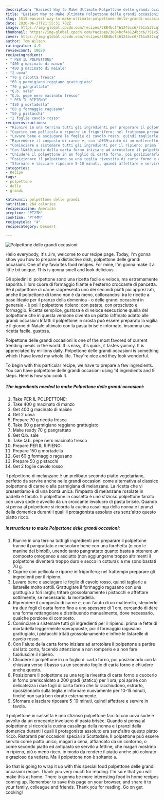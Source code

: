 ```yaml
---
description: "Easiest Way to Make Ultimate Polpettone delle grandi occasioni"
title: "Easiest Way to Make Ultimate Polpettone delle grandi occasioni"
slug: 1515-easiest-way-to-make-ultimate-polpettone-delle-grandi-occasioni
date: 2020-06-27T21:55:51.702Z
image: https://img-global.cpcdn.com/recipes/3884bcf46124bcc6/751x532cq70/polpettone-delle-grandi-occasioni-recipe-main-photo.jpg
thumbnail: https://img-global.cpcdn.com/recipes/3884bcf46124bcc6/751x532cq70/polpettone-delle-grandi-occasioni-recipe-main-photo.jpg
cover: https://img-global.cpcdn.com/recipes/3884bcf46124bcc6/751x532cq70/polpettone-delle-grandi-occasioni-recipe-main-photo.jpg
author: Tom Wilson
ratingvalue: 4.9
reviewcount: 10620
recipeingredient:
- " PER IL POLPETTONE"
- "400 g macinato di manzo"
- "400 g macinato di maiale"
- "2 uova"
- "70 g ricotta fresca"
- "60 g parmigiano reggiano grattugiato"
- "70 g pangrattato"
- "Q.b. sale"
- "Q.b. pepe nero macinato fresco"
- " PER IL RIPIENO"
- "150 g mortadella"
- "60 g formaggio ragusano"
- "50 g pistacchi"
- "2 foglie cavolo rosso"
recipeinstructions:
- "Riunire in una terrina tutti gli ingredienti per preparare il polpettone tranne il pangrattato e mescolare bene con una forchetta (o con le manine dei bimbi!), unendo tanto pangrattato quanto basta a ottenere un composto omogeneo e asciutto (non aggiungerne troppo altrimenti il polpettone diventerà troppo duro e secco in cottura): a me sono bastati 70 g."
- "Coprire con pellicola e riporre in frigorifero; nel frattempo preparare gli ingredienti per il ripieno."
- "Lavare bene e asciugare le foglie di cavolo rosso, quindi tagliarle a listarelle molto sottili. Grattugiare il formaggio ragusano con una grattugia a fori larghi; tritare grossolanamente i pistacchi e affettare sottilmente, se necessario, la mortadella."
- "Riprendere il composto di carne e, con l&#39;aiuto di un matterello, stenderlo tra due fogli di carta forno fino a uno spessore di 1 cm, cercando di dare una forma rettangolare e distribuendo manualmente, dove necessario, qualche porzione di composto."
- "Cominciare a sistemare tutti gli ingredienti per il ripieno: prima le fette di mortadella leggermente sovrapposte, poi il formaggio ragusano grattugiato, i pistacchi tritati grossolanamente e infine le listarelle di cavolo rosso."
- "Con l&#39;aiuto della carta forno iniziare ad arrotolare il polpettone a partire dal lato corto, facendo attenzione a non romperlo e a non fare fuoriuscire il ripieno."
- "Chiudere il polpettone in un foglio di carta forno, poi posizionarlo con la chiusura verso il basso su un secondo foglio di carta forno e chiudere anche questo."
- "Posizionare il polpettone su una teglia rivestita di carta forno e cuocerlo in forno preriscaldato a 200 gradi (statico) per 1 ora, poi aprire con delicatezza i due fogli di carta forno che lo racchiudono, estrarlo, riposizionarlo sulla teglia e infornare nuovamente per 10-15 minuti, finché non sarà ben dorato esternamente."
- "Sfornare e lasciare riposare 5-10 minuti, quindi affettare e servire in tavola."
categories:
- Recipe
tags:
- polpettone
- delle
- grandi

katakunci: polpettone delle grandi 
nutrition: 264 calories
recipecuisine: American
preptime: "PT27M"
cooktime: "PT44M"
recipeyield: "4"
recipecategory: Dessert

---
```



![Polpettone delle grandi occasioni](https://img-global.cpcdn.com/recipes/3884bcf46124bcc6/751x532cq70/polpettone-delle-grandi-occasioni-recipe-main-photo.jpg)

Hello everybody, it's Jim, welcome to our recipe page. Today, I'm gonna show you how to prepare a distinctive dish, polpettone delle grandi occasioni. One of my favorites food recipes. For mine, I'm gonna make it a little bit unique. This is gonna smell and look delicious.

Gli spiedini di polpettone sono una ricetta facile e veloce, ma estremamente saporita. Il loro cuore di formaggio filante e l&#39;esterno croccante di pancetta. Se il polpettone di carne rappresenta uno dei secondi piatti più apprezzati, anche il polpettone di tonno non è da meno, collocandosi tra le ricette a base Ideale per il pranzo della domenica - o delle grandi occasioni in generale - è poi il polpettone ripieno: con patate, con prosciutto e formaggio. Ricetta semplice, gustosa e di veloce esecuzione quella del polpettone che in questa versione diventa un piatto raffinato adatto alle grandi occasioni Infatti il polpettone in crosta può essere preparato la vigilia e il giorno di Natale ultimato con la pasta brisè e infornato. insomma una ricetta facile, gustosa.

Polpettone delle grandi occasioni is one of the most favored of current trending meals in the world. It is easy, it's quick, it tastes yummy. It is appreciated by millions daily. Polpettone delle grandi occasioni is something which I have loved my whole life. They're nice and they look wonderful.


To begin with this particular recipe, we have to prepare a few ingredients. You can have polpettone delle grandi occasioni using 14 ingredients and 9 steps. Here is how you cook it.

<!--inarticleads1-->

##### The ingredients needed to make Polpettone delle grandi occasioni:

1. Take  PER IL POLPETTONE:
1. Take 400 g macinato di manzo
1. Get 400 g macinato di maiale
1. Get 2 uova
1. Prepare 70 g ricotta fresca
1. Take 60 g parmigiano reggiano grattugiato
1. Make ready 70 g pangrattato
1. Get Q.b. sale
1. Take Q.b. pepe nero macinato fresco
1. Prepare  PER IL RIPIENO:
1. Prepare 150 g mortadella
1. Get 60 g formaggio ragusano
1. Prepare 50 g pistacchi
1. Get 2 foglie cavolo rosso


Il polpettone di melanzane è un prelibato secondo piatto vegetariano, perfetto da servire anche nelle grandi occasioni come alternativa al classico polpettone di carne o alla parmigiana di melanzane. La ricetta che vi presentiamo è di una bontà unica: l&#39;impasto di melanzane rosolate in padella è farcito. Il polpettone in cassetta è uno sfizioso polpettone farcito con uova sode e avvolto da un croccante involucro di pasta brisée. Quando si pensa al polpettone si ricorda la cucina casalinga della nonna e i pranzi della domenica duranti i quali il protagonista assoluto era senz&#39;altro questo piatto ricco. 

<!--inarticleads2-->

##### Instructions to make Polpettone delle grandi occasioni:

1. Riunire in una terrina tutti gli ingredienti per preparare il polpettone tranne il pangrattato e mescolare bene con una forchetta (o con le manine dei bimbi!), unendo tanto pangrattato quanto basta a ottenere un composto omogeneo e asciutto (non aggiungerne troppo altrimenti il polpettone diventerà troppo duro e secco in cottura): a me sono bastati 70 g.
1. Coprire con pellicola e riporre in frigorifero; nel frattempo preparare gli ingredienti per il ripieno.
1. Lavare bene e asciugare le foglie di cavolo rosso, quindi tagliarle a listarelle molto sottili. Grattugiare il formaggio ragusano con una grattugia a fori larghi; tritare grossolanamente i pistacchi e affettare sottilmente, se necessario, la mortadella.
1. Riprendere il composto di carne e, con l&#39;aiuto di un matterello, stenderlo tra due fogli di carta forno fino a uno spessore di 1 cm, cercando di dare una forma rettangolare e distribuendo manualmente, dove necessario, qualche porzione di composto.
1. Cominciare a sistemare tutti gli ingredienti per il ripieno: prima le fette di mortadella leggermente sovrapposte, poi il formaggio ragusano grattugiato, i pistacchi tritati grossolanamente e infine le listarelle di cavolo rosso.
1. Con l&#39;aiuto della carta forno iniziare ad arrotolare il polpettone a partire dal lato corto, facendo attenzione a non romperlo e a non fare fuoriuscire il ripieno.
1. Chiudere il polpettone in un foglio di carta forno, poi posizionarlo con la chiusura verso il basso su un secondo foglio di carta forno e chiudere anche questo.
1. Posizionare il polpettone su una teglia rivestita di carta forno e cuocerlo in forno preriscaldato a 200 gradi (statico) per 1 ora, poi aprire con delicatezza i due fogli di carta forno che lo racchiudono, estrarlo, riposizionarlo sulla teglia e infornare nuovamente per 10-15 minuti, finché non sarà ben dorato esternamente.
1. Sfornare e lasciare riposare 5-10 minuti, quindi affettare e servire in tavola.


Il polpettone in cassetta è uno sfizioso polpettone farcito con uova sode e avvolto da un croccante involucro di pasta brisée. Quando si pensa al polpettone si ricorda la cucina casalinga della nonna e i pranzi della domenica duranti i quali il protagonista assoluto era senz&#39;altro questo piatto ricco. Ristoranti per occasioni speciali a Scottsdale. Il polpettone può essere servito come piatto unico, magari a cena, affiancato da un contorno, o come secondo piatto ed antipasto se servito a fettine, che magari mostrino in ripieno, più o meno ricco, in modo da rendere il piatto anche più colorato e grazioso da vedere. Ma il polpettone non è soltanto a. 

So that is going to wrap it up with this special food polpettone delle grandi occasioni recipe. Thank you very much for reading. I'm sure that you will make this at home. There is gonna be more interesting food in home recipes coming up. Remember to save this page on your browser, and share it to your family, colleague and friends. Thank you for reading. Go on get cooking!
